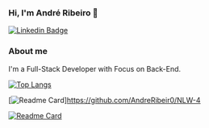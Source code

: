 ### Hi, I'm André Ribeiro 👋

<!--
**AndreRibeir0/AndreRibeir0** is a ✨ _special_ ✨ repository because its `README.md` (this file) appears on your GitHub profile.

Here are some ideas to get you started:

- 🔭 I’m currently working on ...
- 🌱 I’m currently learning ...
- 👯 I’m looking to collaborate on ...
- 🤔 I’m looking for help with ...
- 💬 Ask me about ...
- 📫 How to reach me: ...
- 😄 Pronouns: ...
- ⚡ Fun fact: ...
-->

[![Linkedin Badge](https://img.shields.io/badge/-LinkedIn-blue?style=flat-square&logo=Linkedin&logoColor=white&link=https://www.linkedin.com/in/andré-ribeiro-77a1a4112/)](https://www.linkedin.com/in/andré-ribeiro-77a1a4112/)

### About me
I'm a Full-Stack Developer with Focus on Back-End.

[![Top Langs](https://github-readme-stats.vercel.app/api/top-langs/?username=AndreRibeir0&layout=compact)](https://github.com/anuraghazra/github-readme-stats)


[![Readme Card](https://moveit-three-phi.vercel.app)]https://github.com/AndreRibeir0/NLW-4

[![Readme Card](https://github-readme-stats.vercel.app/api/pin/?username=AndreRibeir0&repo=NLW-4)](https://github.com/AndreRibeir0/NLW-4)
